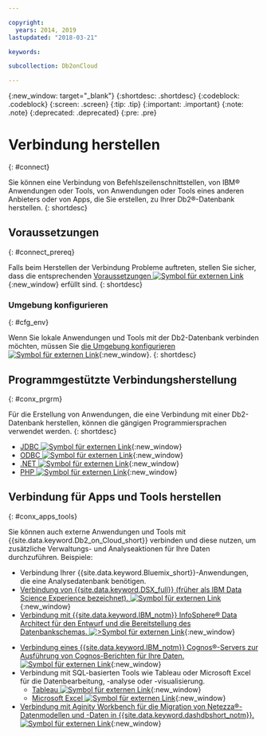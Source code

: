 ```yaml
---

copyright:
  years: 2014, 2019
lastupdated: "2018-03-21"

keywords: 

subcollection: Db2onCloud

---
```


<!-- Attribute definitions --> 
{:new_window: target="_blank"}
{:shortdesc: .shortdesc}
{:codeblock: .codeblock}
{:screen: .screen}
{:tip: .tip}
{:important: .important}
{:note: .note}
{:deprecated: .deprecated}
{:pre: .pre}

# Verbindung herstellen
{: #connect}

Sie können eine Verbindung von Befehlszeilenschnittstellen, von IBM® Anwendungen oder Tools, von Anwendungen oder Tools eines anderen Anbieters oder von Apps, die Sie erstellen, zu Ihrer Db2®-Datenbank herstellen. 
{: shortdesc}

## Voraussetzungen
{: #connect_prereq}

Falls beim Herstellen der Verbindung Probleme auftreten, stellen Sie sicher, dass die entsprechenden [Voraussetzungen ![Symbol für externen Link](../../icons/launch-glyph.svg "Symbol für externen Link")](https://www.ibm.com/support/knowledgecenter/SSFMBX/com.ibm.swg.im.dashdb.doc/connecting/connecting_applications_to_dashdb_database.html){:new_window} erfüllt sind.
{: shortdesc}

### Umgebung konfigurieren
{: #cfg_env}

Wenn Sie lokale Anwendungen und Tools mit der Db2-Datenbank verbinden möchten, müssen Sie [die Umgebung konfigurieren![Symbol für externen Link](../../icons/launch-glyph.svg "Symbol für externen Link")](https://www.ibm.com/support/knowledgecenter/SSFMBX/com.ibm.swg.im.dashdb.doc/connecting/connect_driver_package_config.html){:new_window}. 
{: shortdesc}

## Programmgestützte Verbindungsherstellung
{: #conx_prgrm}

Für die Erstellung von Anwendungen, die eine Verbindung mit einer Db2-Datenbank herstellen, können die gängigen Programmiersprachen verwendet werden.
{: shortdesc}

<!--* [Java ![External link icon](../../icons/launch-glyph.svg "External link icon"){}{:new_window} -->
* [JDBC ![Symbol für externen Link](../../icons/launch-glyph.svg "Symbol für externen Link")](https://www.ibm.com/support/knowledgecenter/SSFMBX/com.ibm.swg.im.dashdb.doc/connecting/connect_connecting_jdbc_applications.html){:new_window}
* [ODBC ![Symbol für externen Link](../../icons/launch-glyph.svg "Symbol für externen Link")](https://www.ibm.com/support/knowledgecenter/SSFMBX/com.ibm.swg.im.dashdb.doc/connecting/connect_connecting_cli_and_odbc_applications.html){:new_window}
* [.NET ![Symbol für externen Link](../../icons/launch-glyph.svg "Symbol für externen Link")](https://www.ibm.com/support/knowledgecenter/SSFMBX/com.ibm.swg.im.dashdb.doc/connecting/connect_connecting__net_applications.html){:new_window}
* [PHP ![Symbol für externen Link](../../icons/launch-glyph.svg "Symbol für externen Link")](https://www.ibm.com/support/knowledgecenter/SSFMBX/com.ibm.swg.im.dashdb.doc/connecting/connect_connecting_php.html){:new_window}

## Verbindung für Apps und Tools herstellen
{: #conx_apps_tools}

Sie können auch externe Anwendungen und Tools mit {{site.data.keyword.Db2_on_Cloud_short}} verbinden und diese nutzen, um zusätzliche Verwaltungs- und Analyseaktionen für Ihre Daten durchzuführen. Beispiele:
   * Verbindung Ihrer {{site.data.keyword.Bluemix_short}}-Anwendungen, die eine Analysedatenbank benötigen.
   * [Verbindung von {{site.data.keyword.DSX_full}} (früher als IBM Data Science Experience bezeichnet). ![Symbol für externen Link](../../icons/launch-glyph.svg "Symbol für externen Link")](https://datascience.ibm.com/docs/content/manage-data/create-conn.html?context=analytics&linkInPage=true){:new_window}
   * [Verbindung mit {{site.data.keyword.IBM_notm}} InfoSphere® Data Architect für den Entwurf und die Bereitstellung des Datenbankschemas. ![>Symbol für externen Link](../../icons/launch-glyph.svg "Symbol für externen Link")](https://www.ibm.com/support/knowledgecenter/SSFMBX/com.ibm.swg.im.dashdb.doc/connecting/connect_connecting_ibm_data_architect.html){:new_window}
<!--   * Connect Esri ArcGIS to perform geospatial analytics and map publishing with your data. -->
   * [Verbindung eines {{site.data.keyword.IBM_notm}} Cognos®-Servers zur Ausführung von Cognos-Berichten für Ihre Daten. ![Symbol für externen Link](../../icons/launch-glyph.svg "Symbol für externen Link")](https://www.ibm.com/support/knowledgecenter/SSFMBX/com.ibm.swg.im.dashdb.doc/connecting/connect_connecting_cognos.html){:new_window}
   * Verbindung mit SQL-basierten Tools wie Tableau oder Microsoft Excel für die Datenbearbeitung, -analyse oder -visualisierung. 
       * [Tableau ![Symbol für externen Link](../../icons/launch-glyph.svg "Symbol für externen Link")](https://www.ibm.com/support/knowledgecenter/SSFMBX/com.ibm.swg.im.dashdb.doc/connecting/connect_connecting_tableau.html){:new_window}
       * [Microsoft Excel ![Symbol für externen Link](../../icons/launch-glyph.svg "Symbol für externen Link")](https://www.ibm.com/support/knowledgecenter/SSFMBX/com.ibm.swg.im.dashdb.doc/connecting/connect_connecting_excel.html){:new_window}
   * [Verbindung mit Aginity Workbench für die Migration von Netezza®-Datenmodellen und -Daten in {{site.data.keyword.dashdbshort_notm}}. ![Symbol für externen Link](../../icons/launch-glyph.svg "Symbol für externen Link")](https://www.ibm.com/support/knowledgecenter/SSFMBX/com.ibm.swg.im.dashdb.doc/connecting/connect_connecting_aginity.html){:new_window}
